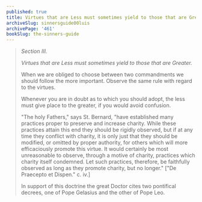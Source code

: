 ```yaml
---
published: true
title: Virtues that are Less must sometimes yield to those that are Greater
archiveSlug: sinnersguide00luis
archivePage: '461'
bookSlug: the-sinners-guide
---
```


> *Section III.*
> 
> *Virtues that are Less must sometimes yield to those that are Greater.*
> 
> When we are obliged to choose between two commandments we should follow the more important. Observe the same rule with regard to the virtues.
> 
> Whenever you are in doubt as to which you should adopt, the less must give place to the greater, if you would avoid confusion.
> 
> "The holy Fathers," says St. Bernard, "have established many practices proper to preserve and increase charity. While these practices attain this end they should be rigidly observed, but if at any time they conflict with charity, it is only just that they should be modified, or omitted by proper authority, for others which will more efficaciously promote this virtue. It would certainly be most unreasonable to observe, through a motive of charity, practices which charity itself condemned. Let such practices, therefore, be faithfully observed as long as they promote charity, but no longer." ["De Praecepto et Dispen." c. iv.]
> 
> In support of this doctrine the great Doctor cites two pontifical decrees, one of Pope Gelasius and the other of Pope Leo.

